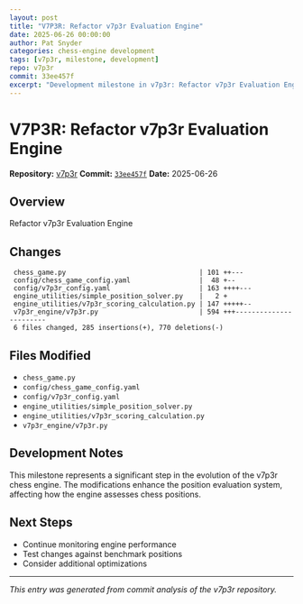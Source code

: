 ```yaml
---
layout: post
title: "V7P3R: Refactor v7p3r Evaluation Engine"
date: 2025-06-26 00:00:00 
author: Pat Snyder
categories: chess-engine development
tags: [v7p3r, milestone, development]
repo: v7p3r
commit: 33ee457f
excerpt: "Development milestone in v7p3r: Refactor v7p3r Evaluation Engine"
---
```


# V7P3R: Refactor v7p3r Evaluation Engine

**Repository:** [v7p3r](https://github.com/pssnyder/v7p3r)
**Commit:** [`33ee457f`](https://github.com/pssnyder/v7p3r/commit/33ee457f9f2e0c8bf443d9814ff7af719d09542f)
**Date:** 2025-06-26

## Overview

Refactor v7p3r Evaluation Engine

## Changes

```
 chess_game.py                                 | 101 ++---
 config/chess_game_config.yaml                 |  48 +--
 config/v7p3r_config.yaml                      | 163 ++++---
 engine_utilities/simple_position_solver.py    |   2 +
 engine_utilities/v7p3r_scoring_calculation.py | 147 +++++--
 v7p3r_engine/v7p3r.py                         | 594 +++-----------------------
 6 files changed, 285 insertions(+), 770 deletions(-)
```

## Files Modified

- `chess_game.py`
- `config/chess_game_config.yaml`
- `config/v7p3r_config.yaml`
- `engine_utilities/simple_position_solver.py`
- `engine_utilities/v7p3r_scoring_calculation.py`
- `v7p3r_engine/v7p3r.py`

## Development Notes

This milestone represents a significant step in the evolution of the v7p3r chess engine. The modifications enhance the position evaluation system, affecting how the engine assesses chess positions.

## Next Steps

- Continue monitoring engine performance
- Test changes against benchmark positions
- Consider additional optimizations

---

*This entry was generated from commit analysis of the v7p3r repository.*

